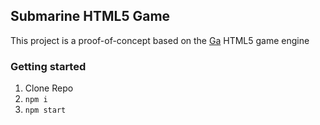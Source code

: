 
## Submarine HTML5 Game

This project is a proof-of-concept based on the [Ga](https://github.com/bsorrentino/ga) HTML5 game engine

### Getting started 

1. Clone Repo
2. `npm i`
3. `npm start`

